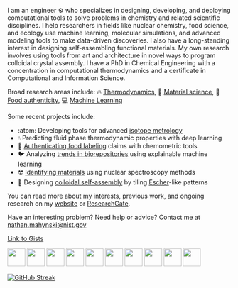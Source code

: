 I am an engineer :gear: who specializes in designing, developing, and deploying computational tools to solve problems in chemistry and related scientific disciplines. I help researchers in fields like nuclear chemistry, food science, and ecology use machine learning, molecular simulations, and advanced modeling tools to make data-driven discoveries. I also have a long-standing interest in designing self-assembling functional materials. My own research involves using tools from art and architecture in novel ways to program colloidal crystal assembly. I have a PhD in Chemical Engineering with a concentration in computational thermodynamics and a certificate in Computational and Information Science. 

Broad research areas include: 
:fire: [Thermodynamics](https://nathan-mahynski.github.io/research/using_thermodynamic_extrapolation_to_predict_fluid_properties/), :diamond_shape_with_a_dot_inside: [Material science](https://nathan-mahynski.github.io/research/counting_crystals_in_two_dimensions/), :sushi: [Food authenticity](https://nathan-mahynski.github.io/research/developing_chemometric_fingerprints_for_ecological_systems/), :computer: [Machine Learning](https://wandb.ai/nathan-mahynski)

Some recent projects include:
* :atom: Developing tools for advanced [isotope metrology](https://www.nist.gov/programs-projects/isotope-metrology)
* :droplet: Predicting fluid phase thermodynamic properties with deep learning
* :strawberry: [Authenticating food labeling](https://pychemauth.readthedocs.io/en/latest/index.html) claims with chemometric tools 
* :bird: Analyzing [trends in biorepositories](https://pubs.acs.org/doi/full/10.1021/acs.est.2c01894) using explainable machine learning
* :radioactive: [Identifying materials](https://dx.doi.org/10.1007/s10967-023-09024-x) using nuclear spectroscopy methods
* :diamond_shape_with_a_dot_inside: Designing [colloidal self-assembly](https://doi.org/10.1063/5.0106131) by tiling [Escher](https://mcescher.com/)-like patterns

You can read more about my interests, previous work, and ongoing research on my [website](https://nathan-mahynski.github.io) or [ResearchGate](https://www.researchgate.net/profile/Nathan-Mahynski).

Have an interesting problem? Need help or advice? Contact me at nathan.mahynski@nist.gov

<!--
[![mahynski's github stats](https://github-readme-stats.vercel.app/api?username=mahynski&show_icons=true&theme=tokyonight&hide_border=true)](https://github.com/mahynski)
-->

[Link to Gists](https://gist.github.com/mahynski)

<img src="https://upload.wikimedia.org/wikipedia/commons/thumb/c/c3/Python-logo-notext.svg/1869px-Python-logo-notext.svg.png" height=40 /> <img src="https://upload.wikimedia.org/wikipedia/commons/thumb/3/38/Jupyter_logo.svg/1200px-Jupyter_logo.svg.png" height=40 />  <img src="http://static.bokeh.org/og/logotype-on-hex.png" height=40 /> <img src="https://upload.wikimedia.org/wikipedia/commons/thumb/0/05/Scikit_learn_logo_small.svg/1200px-Scikit_learn_logo_small.svg.png" height=40 /> <img src="https://upload.wikimedia.org/wikipedia/commons/thumb/a/ae/Keras_logo.svg/1200px-Keras_logo.svg.png" height=40 />  <img src="https://upload.wikimedia.org/wikipedia/commons/thumb/a/ab/TensorFlow_logo.svg/1200px-TensorFlow_logo.svg.png" height=40 /> <img src="https://avatars.githubusercontent.com/u/26401354?s=200&v=4" height=40 /> <img src="https://upload.wikimedia.org/wikipedia/commons/thumb/1/18/ISO_C%2B%2B_Logo.svg/306px-ISO_C%2B%2B_Logo.svg.png" height=40 /> <img src="https://upload.wikimedia.org/wikipedia/commons/thumb/8/82/Gnu-bash-logo.svg/216px-Gnu-bash-logo.svg.png" height=40 /> <img src="https://www.lammps.org/movies/logo.gif" height=40 />

<!-- https://github-readme-streak-stats.herokuapp.com/?user=mahynski -->

[![GitHub Streak](http://github-readme-streak-stats.herokuapp.com?user=mahynski&theme=dark&background=000000)](https://git.io/streak-stats)
